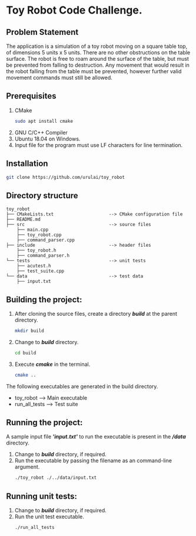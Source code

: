 # Toy Robot Code Challenge.

## Problem Statement
The application is a simulation of a toy robot moving on a square table top, of dimensions 5 units x 5 units. There are no other obstructions on the table surface. The robot is free to roam around the surface of the table, but must be prevented from falling to destruction. Any movement that would result in the robot falling from the table must be prevented, however further valid movement commands must still be allowed.

## Prerequisites
1. CMake
    ```sh
    sudo apt install cmake
    ```
2. GNU C/C++ Compiler
3. Ubuntu 18.04 on Windows.
4. Input file for the program must use LF characters for line termination.

## Installation
```sh
git clone https://github.com/urulai/toy_robot
```

## Directory structure

```
toy_robot
├── CMakeLists.txt                     --> CMake configuration file
├── README.md
├── src                                --> source files
    ├── main.cpp
    ├── toy_robot.cpp
    ├── command_parser.cpp
├── include                            --> header files
    ├── toy_robot.h
    ├── command_parser.h
└── tests                              --> unit tests
    ├── acutest.h
    ├── test_suite.cpp
└── data                               --> test data
    ├── input.txt
```

## Building the project:
1. After cloning the source files, create a directory ***build*** at the parent directory.
    ```sh
    mkdir build
    ```
2. Change to ***build*** directory.
    ```sh
    cd build
    ```
3. Execute ***cmake*** in the terminal.
    ```sh
    cmake ..
    ```

The following executables are generated in the build directory.
- toy_robot --> Main executable
- run_all_tests --> Test suite

## Running the project:

A sample input file ***'input.txt'*** to run the executable is present in the ***/data*** directory.

1. Change to ***build*** directory, if required.
2. Run the executable by passing the filename as an command-line argument.
    ```sh
    ./toy_robot ./../data/input.txt
    ```

## Running unit tests:
1. Change to ***build*** directory, if required.
2. Run the unit test executable.
    ```sh
    ./run_all_tests
    ```
